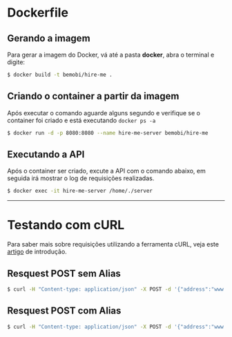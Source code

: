 # Dockerfile

## Gerando a imagem
Para gerar a imagem do Docker, vá até a pasta **docker**, abra o terminal e digite:
```sh
$ docker build -t bemobi/hire-me .
```

## Criando o container a partir da imagem
Após executar o comando aguarde alguns segundo e verifique se o container foi criado e está executando `docker ps -a`
```sh
$ docker run -d -p 8080:8080 --name hire-me-server bemobi/hire-me
```

## Executando a API
Após o container ser criado, excute a API com o comando abaixo, em seguida irá mostrar o log de requisições realizadas.
```sh
$ docker exec -it hire-me-server /home/./server
```

---

# Testando com cURL
Para saber mais sobre requisições utilizando a ferramenta cURL, veja este [artigo](http://www.diego-garcia.info/2014/12/13/use-o-curl/) de introdução.

## Resquest POST sem Alias
```sh
$ curl -H "Content-type: application/json" -X POST -d '{"address":"www.google.com.br"}' "http://localhost:8080/api/v1/url/shorten"
```

## Resquest POST com Alias
```sh
$ curl -H "Content-type: application/json" -X POST -d '{"address":"www.google.com.br", "alias": "wilson"}' "http://localhost:8080/api/v1/url/shorten"
```